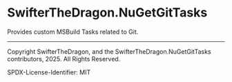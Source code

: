 # SwifterTheDragon.NuGetGitTasks
Provides custom MSBuild Tasks related to Git.

---

Copyright SwifterTheDragon, and the SwifterTheDragon.NuGetGitTasks contributors, 2025. All Rights Reserved.

SPDX-License-Identifier: MIT

